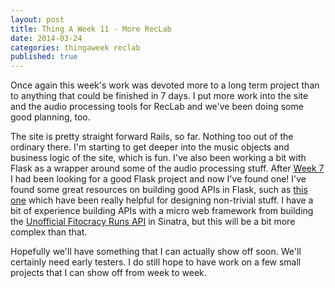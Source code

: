 ```yaml
---
layout: post
title: Thing A Week 11 - More RecLab
date: 2014-03-24
categories: thingaweek reclab
published: true
---
```


Once again this week's work was devoted more to a long term project than to anything that could be finished in 7 days. I put more work into the site and the audio processing tools for RecLab and we've been doing some good planning, too.

The site is pretty straight forward Rails, so far. Nothing too out of the ordinary there. I'm starting to get deeper into the music objects and business logic of the site, which is fun. I've also been working a bit with Flask as a wrapper around some of the audio processing stuff. After [Week 7](../blog/thing-a-week-7-flask) I had been looking for a good Flask project and now I've found one! I've found some great resources on building good APIs in Flask, such as [this one](http://pycoder.net/bospy/presentation.html) which have been really helpful for designing non-trivial stuff. I have a bit of experience building APIs with a micro web framework from building the [Unofficial Fitocracy Runs API](https://github.com/dorkrawk/unofficial-fitocracy-runs-api) in Sinatra, but this will be a bit more complex than that.

Hopefully we'll have something that I can actually show off soon. We'll certainly need early testers. I do still hope to have work on a few small projects that I can show off from week to week.